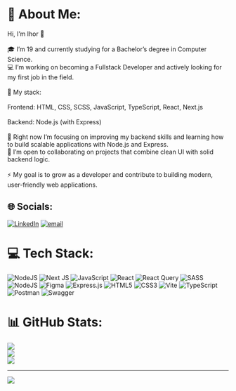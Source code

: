 # 💫 About Me:
Hi, I’m Ihor 👋<br><br>🎓 I’m 19 and currently studying for a Bachelor’s degree in Computer Science.<br>💻 I’m working on becoming a Fullstack Developer and actively looking for my first job in the field.<br><br>🚀 My stack:<br><br>Frontend: HTML, CSS, SCSS, JavaScript, TypeScript, React, Next.js<br><br>Backend: Node.js (with Express)<br><br>🌱 Right now I’m focusing on improving my backend skills and learning how to build scalable applications with Node.js and Express.<br>🤝 I’m open to collaborating on projects that combine clean UI with solid backend logic.<br><br>⚡ My goal is to grow as a developer and contribute to building modern, user-friendly web applications.


## 🌐 Socials:
[![LinkedIn](https://img.shields.io/badge/LinkedIn-%230077B5.svg?logo=linkedin&logoColor=white)](https://linkedin.com/in/ihor-motornyi) [![email](https://img.shields.io/badge/Email-D14836?logo=gmail&logoColor=white)](mailto:ihor.mtr.work@gmail.com) 

# 💻 Tech Stack:
![NodeJS](https://img.shields.io/badge/node.js-6DA55F?style=for-the-badge&logo=node.js&logoColor=white) ![Next JS](https://img.shields.io/badge/Next-black?style=for-the-badge&logo=next.js&logoColor=white) ![JavaScript](https://img.shields.io/badge/javascript-%23323330.svg?style=for-the-badge&logo=javascript&logoColor=%23F7DF1E) ![React](https://img.shields.io/badge/react-%2320232a.svg?style=for-the-badge&logo=react&logoColor=%2361DAFB) ![React Query](https://img.shields.io/badge/-React%20Query-FF4154?style=for-the-badge&logo=react%20query&logoColor=white) ![SASS](https://img.shields.io/badge/SASS-hotpink.svg?style=for-the-badge&logo=SASS&logoColor=white) ![NodeJS](https://img.shields.io/badge/node.js-6DA55F?style=for-the-badge&logo=node.js&logoColor=white) ![Figma](https://img.shields.io/badge/figma-%23F24E1E.svg?style=for-the-badge&logo=figma&logoColor=white) ![Express.js](https://img.shields.io/badge/express.js-%23404d59.svg?style=for-the-badge&logo=express&logoColor=%2361DAFB) ![HTML5](https://img.shields.io/badge/html5-%23E34F26.svg?style=for-the-badge&logo=html5&logoColor=white) ![CSS3](https://img.shields.io/badge/css3-%231572B6.svg?style=for-the-badge&logo=css3&logoColor=white) ![Vite](https://img.shields.io/badge/vite-%23646CFF.svg?style=for-the-badge&logo=vite&logoColor=white) ![TypeScript](https://img.shields.io/badge/typescript-%23007ACC.svg?style=for-the-badge&logo=typescript&logoColor=white) ![Postman](https://img.shields.io/badge/Postman-FF6C37?style=for-the-badge&logo=postman&logoColor=white) ![Swagger](https://img.shields.io/badge/-Swagger-%23Clojure?style=for-the-badge&logo=swagger&logoColor=white)
# 📊 GitHub Stats:
![](https://github-readme-stats.vercel.app/api?username=IhorMtr&theme=dark&hide_border=false&include_all_commits=false&count_private=false)<br/>
![](https://nirzak-streak-stats.vercel.app/?user=IhorMtr&theme=dark&hide_border=false)<br/>
![](https://github-readme-stats.vercel.app/api/top-langs/?username=IhorMtr&theme=dark&hide_border=false&include_all_commits=false&count_private=false&layout=compact)

---
[![](https://visitcount.itsvg.in/api?id=IhorMtr&icon=0&color=0)](https://visitcount.itsvg.in)

<!-- Proudly created with GPRM ( https://gprm.itsvg.in ) -->